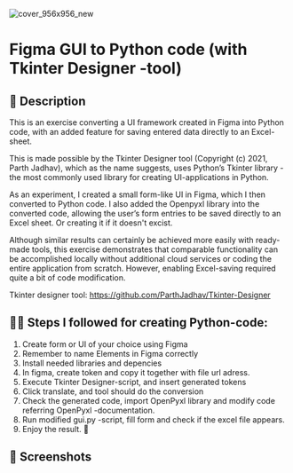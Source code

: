 
![cover_956x956_new](https://github.com/user-attachments/assets/6a26a834-dee0-4b4f-841b-81e49924959b)

# Figma GUI to Python code (with Tkinter Designer -tool)

## 📌 Description 

This is an exercise converting a UI framework created in Figma into Python code, with an added feature for saving entered data directly to an Excel-sheet.

This is made possible by the Tkinter Designer tool (Copyright (c) 2021, Parth Jadhav), which as the name suggests, uses Python’s Tkinter library -the most commonly used library for creating UI-applications in Python.

As an experiment, I created a small form-like UI in Figma, which I then converted to Python code. I also added the Openpyxl library into the converted code, allowing the user’s form entries to be saved directly to an Excel sheet. Or creating it if it doesn't excist.

Although similar results can certainly be achieved more easily with ready-made tools, this exercise demonstrates that comparable functionality can be accomplished locally without additional cloud services or coding the entire application from scratch. However, enabling Excel-saving required quite a bit of code modification.

Tkinter designer tool: https://github.com/ParthJadhav/Tkinter-Designer

## 👨‍🏫 Steps I followed for creating Python-code:

1. Create form or UI of your choice using Figma
2. Remember to name Elements in Figma correctly
3. Install needed libraries and depencies
4. In figma, create token and copy it together with file url adress.
5. Execute Tkinter Designer-script, and insert generated tokens
6. Click translate, and tool should do the conversion
7. Check the generated code, import OpenPyxl library and modify code referring OpenPyxl -documentation.
8. Run modified gui.py -script, fill form and check if the excel file appears.
9. Enjoy the result. 🙂

## 🥅 Screenshots
